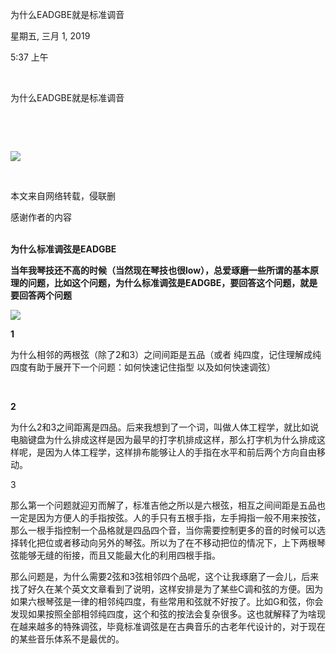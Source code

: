 为什么EADGBE就是标准调音

星期五, 三月 1, 2019

5:37 上午

 

为什么EADGBE就是标准调音

 

 

![](000_为什么EADGBE就是标准调音_000.png)

 

本文来自网络转载，侵联删

感谢作者的内容\
 

**为什么标准调弦是EADGBE**

**当年我琴技还不高的时候（当然现在琴技也很low），总爱琢磨一些所谓的基本原理的问题，比如这个问题，为什么标准调弦是EADGBE，要回答这个问题，就是要回答两个问题**

![](000_为什么EADGBE就是标准调音_001.png)

**1**

为什么相邻的两根弦（除了2和3）之间间距是五品（或者 纯四度，记住理解成纯四度有助于展开下一个问题：如何快速记住指型 以及如何快速调弦）

 

**2**

为什么2和3之间距离是四品。后来我想到了一个词，叫做人体工程学，就比如说电脑键盘为什么排成这样是因为最早的打字机排成这样，那么打字机为什么排成这样呢，是因为人体工程学，这样排布能够让人的手指在水平和前后两个方向自由移动。

3

那么第一个问题就迎刃而解了，标准吉他之所以是六根弦，相互之间间距是五品也一定是因为方便人的手指按弦。人的手只有五根手指，左手拇指一般不用来按弦，那么一根手指控制一个品格就是四品四个音，当你需要控制更多的音的时候可以选择转化把位或者移动向另外的琴弦。所以为了在不移动把位的情况下，上下两根琴弦能够无缝的衔接，而且又能最大化的利用四根手指。

那么问题是，为什么需要2弦和3弦相邻四个品呢，这个让我琢磨了一会儿，后来找了好久在某个英文文章看到了说明，这样安排是为了某些C调和弦的方便。因为如果六根琴弦是一律的相邻纯四度，有些常用和弦就不好按了。比如G和弦，你会发现如果按照全部相邻纯四度，这个和弦的按法会复杂很多。这也就解释了为啥现在越来越多的特殊调弦，毕竟标准调弦是在古典音乐的古老年代设计的，对于现在的某些音乐体系不是最优的。\
 
